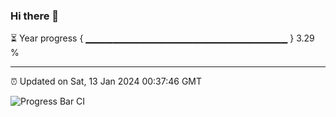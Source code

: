### Hi there 👋

⏳ Year progress { ▁▁▁▁▁▁▁▁▁▁▁▁▁▁▁▁▁▁▁▁▁▁▁▁▁▁▁▁▁▁ } 3.29 %

---

⏰ Updated on Sat, 13 Jan 2024 00:37:46 GMT

![Progress Bar CI](https://github.com/Shyam-Makwana/GitHub-Actions-Demo/workflows/Progress%20Bar%20CI/badge.svg)
